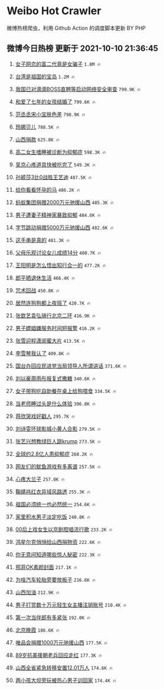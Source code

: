 # Weibo Hot Crawler 



微博热榜爬虫，利用 Github Action 的调度脚本更新 BY PHP 


## 微博今日热榜 更新于 2021-10-10 21:36:45 
1. [女子网恋的富二代竟是女骗子](https://s.weibo.com/weibo?q=%23%E5%A5%B3%E5%AD%90%E7%BD%91%E6%81%8B%E7%9A%84%E5%AF%8C%E4%BA%8C%E4%BB%A3%E7%AB%9F%E6%98%AF%E5%A5%B3%E9%AA%97%E5%AD%90%23&Refer=top) `1.8M 🔥` 

1. [台湾是祖国的宝岛](https://s.weibo.com/weibo?q=%23%E5%8F%B0%E6%B9%BE%E6%98%AF%E7%A5%96%E5%9B%BD%E7%9A%84%E5%AE%9D%E5%B2%9B%23&Refer=top) `1.2M 🔥` 

1. [我国已对滴滴BOSS直聘等启动网络安全审查](https://s.weibo.com/weibo?q=%23%E6%88%91%E5%9B%BD%E5%B7%B2%E5%AF%B9%E6%BB%B4%E6%BB%B4BOSS%E7%9B%B4%E8%81%98%E7%AD%89%E5%90%AF%E5%8A%A8%E7%BD%91%E7%BB%9C%E5%AE%89%E5%85%A8%E5%AE%A1%E6%9F%A5%23&Refer=top) `799.9K 🔥` 

1. [和爱了七年的女孩结婚了](https://s.weibo.com/weibo?q=%23%E5%92%8C%E7%88%B1%E4%BA%86%E4%B8%83%E5%B9%B4%E7%9A%84%E5%A5%B3%E5%AD%A9%E7%BB%93%E5%A9%9A%E4%BA%86%23&Refer=top) `799.6K 🔥` 

1. [范丞丞宋小宝肤色差](https://s.weibo.com/weibo?q=%23%E8%8C%83%E4%B8%9E%E4%B8%9E%E5%AE%8B%E5%B0%8F%E5%AE%9D%E8%82%A4%E8%89%B2%E5%B7%AE%23&Refer=top) `798.9K 🔥` 

1. [玲娜贝儿](https://s.weibo.com/weibo?q=%E7%8E%B2%E5%A8%9C%E8%B4%9D%E5%84%BF&Refer=top) `788.5K 🔥` 

1. [山西捐款](https://s.weibo.com/weibo?q=%E5%B1%B1%E8%A5%BF%E6%8D%90%E6%AC%BE&Refer=top) `625.8K 🔥` 

1. [高二女生嗜睡被诊断为抑郁症](https://s.weibo.com/weibo?q=%23%E9%AB%98%E4%BA%8C%E5%A5%B3%E7%94%9F%E5%97%9C%E7%9D%A1%E8%A2%AB%E8%AF%8A%E6%96%AD%E4%B8%BA%E6%8A%91%E9%83%81%E7%97%87%23&Refer=top) `598.3K 🔥` 

1. [吴京心疼道具快被吃完了](https://s.weibo.com/weibo?q=%23%E5%90%B4%E4%BA%AC%E5%BF%83%E7%96%BC%E9%81%93%E5%85%B7%E5%BF%AB%E8%A2%AB%E5%90%83%E5%AE%8C%E4%BA%86%23&Refer=top) `549.3K 🔥` 

1. [孙颖莎3比0战胜王艺迪](https://s.weibo.com/weibo?q=%23%E5%AD%99%E9%A2%96%E8%8E%8E3%E6%AF%940%E6%88%98%E8%83%9C%E7%8E%8B%E8%89%BA%E8%BF%AA%23&Refer=top) `487.5K 🔥` 

1. [给你看看怀孕的马](https://s.weibo.com/weibo?q=%23%E7%BB%99%E4%BD%A0%E7%9C%8B%E7%9C%8B%E6%80%80%E5%AD%95%E7%9A%84%E9%A9%AC%23&Refer=top) `486.2K 🔥` 

1. [蚂蚁集团捐赠2000万元驰援山西](https://s.weibo.com/weibo?q=%23%E8%9A%82%E8%9A%81%E9%9B%86%E5%9B%A2%E6%8D%90%E8%B5%A02000%E4%B8%87%E5%85%83%E9%A9%B0%E6%8F%B4%E5%B1%B1%E8%A5%BF%23&Refer=top) `485.3K 🔥` 

1. [男子遭妻子精神家暴致抑郁](https://s.weibo.com/weibo?q=%23%E7%94%B7%E5%AD%90%E9%81%AD%E5%A6%BB%E5%AD%90%E7%B2%BE%E7%A5%9E%E5%AE%B6%E6%9A%B4%E8%87%B4%E6%8A%91%E9%83%81%23&Refer=top) `484.6K 🔥` 

1. [字节跳动捐赠5000万元驰援山西](https://s.weibo.com/weibo?q=%23%E5%AD%97%E8%8A%82%E8%B7%B3%E5%8A%A8%E6%8D%90%E8%B5%A05000%E4%B8%87%E5%85%83%E9%A9%B0%E6%8F%B4%E5%B1%B1%E8%A5%BF%23&Refer=top) `482.6K 🔥` 

1. [这手串是真的](https://s.weibo.com/weibo?q=%23%E8%BF%99%E6%89%8B%E4%B8%B2%E6%98%AF%E7%9C%9F%E7%9A%84%23&Refer=top) `481.3K 🔥` 

1. [父母乐观讨论女儿成绩14分](https://s.weibo.com/weibo?q=%23%E7%88%B6%E6%AF%8D%E4%B9%90%E8%A7%82%E8%AE%A8%E8%AE%BA%E5%A5%B3%E5%84%BF%E6%88%90%E7%BB%A914%E5%88%86%23&Refer=top) `480.7K 🔥` 

1. [王阳明是怎么悟出知行合一的](https://s.weibo.com/weibo?q=%23%E7%8E%8B%E9%98%B3%E6%98%8E%E6%98%AF%E6%80%8E%E4%B9%88%E6%82%9F%E5%87%BA%E7%9F%A5%E8%A1%8C%E5%90%88%E4%B8%80%E7%9A%84%23&Refer=top) `477.2K 🔥` 

1. [郎平晒退休生活](https://s.weibo.com/weibo?q=%23%E9%83%8E%E5%B9%B3%E6%99%92%E9%80%80%E4%BC%91%E7%94%9F%E6%B4%BB%23&Refer=top) `466.4K 🔥` 

1. [咒术回战](https://s.weibo.com/weibo?q=%E5%92%92%E6%9C%AF%E5%9B%9E%E6%88%98&Refer=top) `450.8K 🔥` 

1. [居然连狗狗都上夜班了](https://s.weibo.com/weibo?q=%23%E5%B1%85%E7%84%B6%E8%BF%9E%E7%8B%97%E7%8B%97%E9%83%BD%E4%B8%8A%E5%A4%9C%E7%8F%AD%E4%BA%86%23&Refer=top) `420.7K 🔥` 

1. [张歆艺袁弘骑行北京二环](https://s.weibo.com/weibo?q=%23%E5%BC%A0%E6%AD%86%E8%89%BA%E8%A2%81%E5%BC%98%E9%AA%91%E8%A1%8C%E5%8C%97%E4%BA%AC%E4%BA%8C%E7%8E%AF%23&Refer=top) `416.9K 🔥` 

1. [男子嫖娼嫌服务时间短报警](https://s.weibo.com/weibo?q=%23%E7%94%B7%E5%AD%90%E5%AB%96%E5%A8%BC%E5%AB%8C%E6%9C%8D%E5%8A%A1%E6%97%B6%E9%97%B4%E7%9F%AD%E6%8A%A5%E8%AD%A6%23&Refer=top) `416.2K 🔥` 

1. [张雪迎程潇闺蜜大片](https://s.weibo.com/weibo?q=%23%E5%BC%A0%E9%9B%AA%E8%BF%8E%E7%A8%8B%E6%BD%87%E9%97%BA%E8%9C%9C%E5%A4%A7%E7%89%87%23&Refer=top) `413.5K 🔥` 

1. [李雪琴我认了](https://s.weibo.com/weibo?q=%23%E6%9D%8E%E9%9B%AA%E7%90%B4%E6%88%91%E8%AE%A4%E4%BA%86%23&Refer=top) `409.8K 🔥` 

1. [国台办回应民进党当局领导人所谓讲话](https://s.weibo.com/weibo?q=%23%E5%9B%BD%E5%8F%B0%E5%8A%9E%E5%9B%9E%E5%BA%94%E6%B0%91%E8%BF%9B%E5%85%9A%E5%BD%93%E5%B1%80%E9%A2%86%E5%AF%BC%E4%BA%BA%E6%89%80%E8%B0%93%E8%AE%B2%E8%AF%9D%23&Refer=top) `371.6K 🔥` 

1. [刘以豪周雨彤报复式撒糖](https://s.weibo.com/weibo?q=%23%E5%88%98%E4%BB%A5%E8%B1%AA%E5%91%A8%E9%9B%A8%E5%BD%A4%E6%8A%A5%E5%A4%8D%E5%BC%8F%E6%92%92%E7%B3%96%23&Refer=top) `340.6K 🔥` 

1. [女子带狗吃自助餐在桌上给狗喂食](https://s.weibo.com/weibo?q=%23%E5%A5%B3%E5%AD%90%E5%B8%A6%E7%8B%97%E5%90%83%E8%87%AA%E5%8A%A9%E9%A4%90%E5%9C%A8%E6%A1%8C%E4%B8%8A%E7%BB%99%E7%8B%97%E5%96%82%E9%A3%9F%23&Refer=top) `334.5K 🔥` 

1. [当老师睡过头是什么体验](https://s.weibo.com/weibo?q=%23%E5%BD%93%E8%80%81%E5%B8%88%E7%9D%A1%E8%BF%87%E5%A4%B4%E6%98%AF%E4%BB%80%E4%B9%88%E4%BD%93%E9%AA%8C%23&Refer=top) `306.8K 🔥` 

1. [蒋欣哭戏好戳人](https://s.weibo.com/weibo?q=%23%E8%92%8B%E6%AC%A3%E5%93%AD%E6%88%8F%E5%A5%BD%E6%88%B3%E4%BA%BA%23&Refer=top) `295.7K 🔥` 

1. [刘诗雯环球影城小黄人合影](https://s.weibo.com/weibo?q=%23%E5%88%98%E8%AF%97%E9%9B%AF%E7%8E%AF%E7%90%83%E5%BD%B1%E5%9F%8E%E5%B0%8F%E9%BB%84%E4%BA%BA%E5%90%88%E5%BD%B1%23&Refer=top) `279.5K 🔥` 

1. [张艺兴想教绿巨人跳krump](https://s.weibo.com/weibo?q=%23%E5%BC%A0%E8%89%BA%E5%85%B4%E6%83%B3%E6%95%99%E7%BB%BF%E5%B7%A8%E4%BA%BA%E8%B7%B3krump%23&Refer=top) `273.5K 🔥` 

1. [全球约2.8亿人患抑郁症](https://s.weibo.com/weibo?q=%23%E5%85%A8%E7%90%83%E7%BA%A62.8%E4%BA%BF%E4%BA%BA%E6%82%A3%E6%8A%91%E9%83%81%E7%97%87%23&Refer=top) `268.2K 🔥` 

1. [网友们的鱿鱼游戏有多离谱](https://s.weibo.com/weibo?q=%23%E7%BD%91%E5%8F%8B%E4%BB%AC%E7%9A%84%E9%B1%BF%E9%B1%BC%E6%B8%B8%E6%88%8F%E6%9C%89%E5%A4%9A%E7%A6%BB%E8%B0%B1%23&Refer=top) `257.5K 🔥` 

1. [心疼大兰子](https://s.weibo.com/weibo?q=%23%E5%BF%83%E7%96%BC%E5%A4%A7%E5%85%B0%E5%AD%90%23&Refer=top) `257.0K 🔥` 

1. [鞠婧祎红衣异域风路透](https://s.weibo.com/weibo?q=%23%E9%9E%A0%E5%A9%A7%E7%A5%8E%E7%BA%A2%E8%A1%A3%E5%BC%82%E5%9F%9F%E9%A3%8E%E8%B7%AF%E9%80%8F%23&Refer=top) `255.3K 🔥` 

1. [祖国必须统一也必然统一](https://s.weibo.com/weibo?q=%23%E7%A5%96%E5%9B%BD%E5%BF%85%E9%A1%BB%E7%BB%9F%E4%B8%80%E4%B9%9F%E5%BF%85%E7%84%B6%E7%BB%9F%E4%B8%80%23&Refer=top) `254.6K 🔥` 

1. [家里积水男子淡定吃饭](https://s.weibo.com/weibo?q=%E5%AE%B6%E9%87%8C%E7%A7%AF%E6%B0%B4%E7%94%B7%E5%AD%90%E6%B7%A1%E5%AE%9A%E5%90%83%E9%A5%AD&Refer=top) `240.8K 🔥` 

1. [00后上戏女生以京剧腔唱流行歌](https://s.weibo.com/weibo?q=%2300%E5%90%8E%E4%B8%8A%E6%88%8F%E5%A5%B3%E7%94%9F%E4%BB%A5%E4%BA%AC%E5%89%A7%E8%85%94%E5%94%B1%E6%B5%81%E8%A1%8C%E6%AD%8C%23&Refer=top) `233.2K 🔥` 

1. [鸿星尔克悄悄给山西捐物资](https://s.weibo.com/weibo?q=%23%E9%B8%BF%E6%98%9F%E5%B0%94%E5%85%8B%E6%82%84%E6%82%84%E7%BB%99%E5%B1%B1%E8%A5%BF%E6%8D%90%E7%89%A9%E8%B5%84%23&Refer=top) `222.6K 🔥` 

1. [你无意间知道哪些惊人秘密](https://s.weibo.com/weibo?q=%23%E4%BD%A0%E6%97%A0%E6%84%8F%E9%97%B4%E7%9F%A5%E9%81%93%E5%93%AA%E4%BA%9B%E6%83%8A%E4%BA%BA%E7%A7%98%E5%AF%86%23&Refer=top) `222.3K 🔥` 

1. [邢菲OK素颜封面](https://s.weibo.com/weibo?q=%E9%82%A2%E8%8F%B2OK%E7%B4%A0%E9%A2%9C%E5%B0%81%E9%9D%A2&Refer=top) `217.1K 🔥` 

1. [为啥汽车轮胎旁要放板子](https://s.weibo.com/weibo?q=%23%E4%B8%BA%E5%95%A5%E6%B1%BD%E8%BD%A6%E8%BD%AE%E8%83%8E%E6%97%81%E8%A6%81%E6%94%BE%E6%9D%BF%E5%AD%90%23&Refer=top) `216.6K 🔥` 

1. [山西加油](https://s.weibo.com/weibo?q=%23%E5%B1%B1%E8%A5%BF%E5%8A%A0%E6%B2%B9%23&Refer=top) `212.9K 🔥` 

1. [男子打赏数十万元轻生女主播注销账号](https://s.weibo.com/weibo?q=%23%E7%94%B7%E5%AD%90%E6%89%93%E8%B5%8F%E6%95%B0%E5%8D%81%E4%B8%87%E5%85%83%E8%BD%BB%E7%94%9F%E5%A5%B3%E4%B8%BB%E6%92%AD%E6%B3%A8%E9%94%80%E8%B4%A6%E5%8F%B7%23&Refer=top) `210.4K 🔥` 

1. [第一次当伴郎有多紧张](https://s.weibo.com/weibo?q=%23%E7%AC%AC%E4%B8%80%E6%AC%A1%E5%BD%93%E4%BC%B4%E9%83%8E%E6%9C%89%E5%A4%9A%E7%B4%A7%E5%BC%A0%23&Refer=top) `192.0K 🔥` 

1. [北京晚霞](https://s.weibo.com/weibo?q=%E5%8C%97%E4%BA%AC%E6%99%9A%E9%9C%9E&Refer=top) `186.6K 🔥` 

1. [唯品会捐赠1000万元驰援山西](https://s.weibo.com/weibo?q=%23%E5%94%AF%E5%93%81%E4%BC%9A%E6%8D%90%E8%B5%A01000%E4%B8%87%E5%85%83%E9%A9%B0%E6%8F%B4%E5%B1%B1%E8%A5%BF%23&Refer=top) `177.5K 🔥` 

1. [89岁抗美援朝老兵回应走红](https://s.weibo.com/weibo?q=89%E5%B2%81%E6%8A%97%E7%BE%8E%E6%8F%B4%E6%9C%9D%E8%80%81%E5%85%B5%E5%9B%9E%E5%BA%94%E8%B5%B0%E7%BA%A2&Refer=top) `177.3K 🔥` 

1. [山西全省紧急转移安置12.01万人](https://s.weibo.com/weibo?q=%23%E5%B1%B1%E8%A5%BF%E5%85%A8%E7%9C%81%E7%B4%A7%E6%80%A5%E8%BD%AC%E7%A7%BB%E5%AE%89%E7%BD%AE12.01%E4%B8%87%E4%BA%BA%23&Refer=top) `174.6K 🔥` 

1. [两小孩大坝旁玩被热心男子训回家](https://s.weibo.com/weibo?q=%23%E4%B8%A4%E5%B0%8F%E5%AD%A9%E5%A4%A7%E5%9D%9D%E6%97%81%E7%8E%A9%E8%A2%AB%E7%83%AD%E5%BF%83%E7%94%B7%E5%AD%90%E8%AE%AD%E5%9B%9E%E5%AE%B6%23&Refer=top) `174.4K 🔥` 

